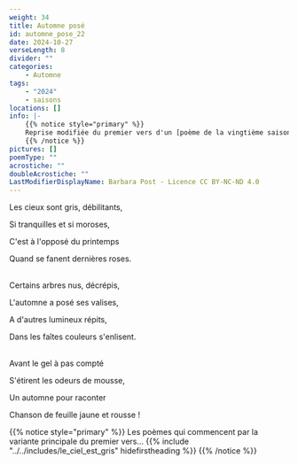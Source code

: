 ```yaml
---
weight: 34
title: Automne posé
id: automne_pose_22
date: 2024-10-27
verseLength: 8
divider: ""
categories:
    - Automne
tags:
    - "2024"
    - saisons
locations: []
info: |-
    {{% notice style="primary" %}}
    Reprise modifiée du premier vers d'un [poème de la vingtième saison](../20_vingtieme_saison/le_ciel_est_gris)
    {{% /notice %}}
pictures: []
poemType: ""
acrostiche: ""
doubleAcrostiche: ""
LastModifierDisplayName: Barbara Post - Licence CC BY-NC-ND 4.0
---
```

Les cieux sont gris, débilitants,

Si tranquilles et si moroses,

C'est à l'opposé du printemps

Quand se fanent dernières roses.

 \
Certains arbres nus, décrépis,

L'automne a posé ses valises,

A d'autres lumineux répits,

Dans les faîtes couleurs s'enlisent.

 \
Avant le gel à pas compté

S'étirent les odeurs de mousse,

Un automne pour raconter

Chanson de feuille jaune et rousse !

{{% notice style="primary" %}}
Les poèmes qui commencent par la variante principale du premier vers...
{{% include "../../includes/le_ciel_est_gris" hidefirstheading %}}
{{% /notice %}}
